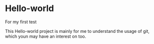 # Hello-world
For my first test

This Hello-world project is mainly for me to understand the usage of git, which youn may have an interest on too.
